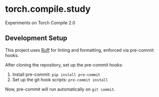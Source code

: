 # torch.compile.study
Experiments on Torch Compile 2.0

## Development Setup

This project uses [Ruff](https://github.com/astral-sh/ruff) for linting and formatting, enforced via pre-commit hooks.

After cloning the repository, set up the pre-commit hooks:

1. Install pre-commit: `pip install pre-commit`
2. Set up the git hook scripts: `pre-commit install`

Now, pre-commit will run automatically on `git commit`.